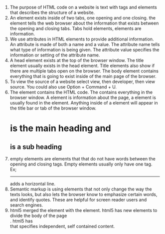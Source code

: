 1. The purpose of HTML code on a website is text with tags and elements that describes the structure of a website.
2. An element exists inside of two tabs, one opening and one closing. the element tells the web browser about the information that exists between the opening and closing tabs. Tabs hold elements, elements are information.
3. We use attributes in HTML elements to provide additional information. An attribute is made of both a name and a value. The attribute name tells what type of information is being given. The attribute value specifies the information or setting of the attribute name.
4. A head element exists at the top of the browser window. The title element usually exists in the head element. Title elements also show if there are multiple tabs open on the browser. The body element contains everything that is going to exist inside of the main page of the browser.
5. To view the source of a website select view, then developer, then view source. You could also use Option + Command + U.
6. The <HTML> </HTML> element contains the HTML code.  The <body></body> contains everything in the browser window. A <head></head> element is information about the page, a <title></title> element is usually found in the <head></head> element. Anything inside of a <title></title> element will appear in the title bar or tab of the browser window. <h1> is the main heading and <h2> is a sub heading
7. empty elements are elements that that do not have words between the opening and closing tags. Empty elements usually only have one tag. Ex; <hr /> adds a horizontal line.
8. Semantic markup is using elements that not only change the way the texts looks, but also lets the browser know to emphasize certain words, and identify quotes. These are helpful for screen reader users and search engines.
9. html5 merged the <acronym> element with the <abbr> element. html5 has new elements to divide the body of the page <div>. html5 has <article> that specifies independent, self contained content.
